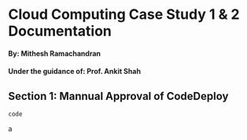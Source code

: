 # Cloud Computing Case Study 1 & 2 Documentation

#### By: Mithesh Ramachandran
#### Under the guidance of: Prof. Ankit Shah

## Section 1: Mannual Approval of CodeDeploy





    code  
    
a

